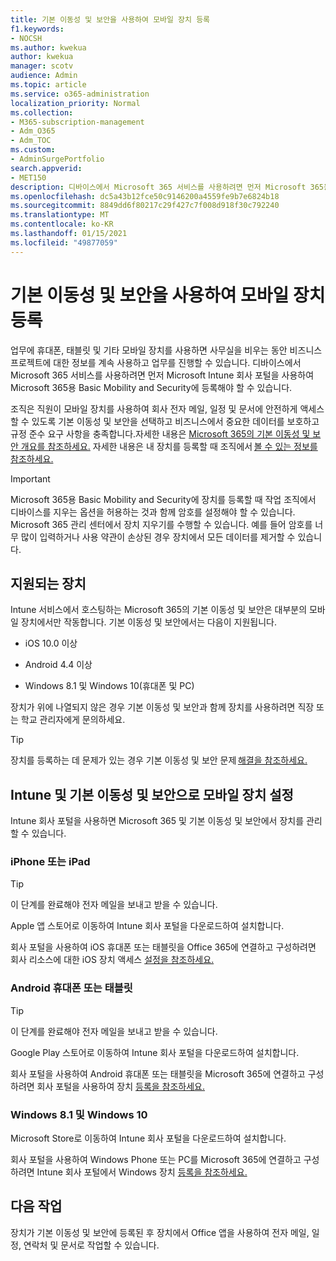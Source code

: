 ```yaml
---
title: 기본 이동성 및 보안을 사용하여 모바일 장치 등록
f1.keywords:
- NOCSH
ms.author: kwekua
author: kwekua
manager: scotv
audience: Admin
ms.topic: article
ms.service: o365-administration
localization_priority: Normal
ms.collection:
- M365-subscription-management
- Adm_O365
- Adm_TOC
ms.custom:
- AdminSurgePortfolio
search.appverid:
- MET150
description: 디바이스에서 Microsoft 365 서비스를 사용하려면 먼저 Microsoft 365용 Basic Mobility and Security에 등록해야 할 수 있습니다.
ms.openlocfilehash: dc5a43b12fce50c9146200a4559fe9b7e6824b18
ms.sourcegitcommit: 8849dd6f80217c29f427c7f008d918f30c792240
ms.translationtype: MT
ms.contentlocale: ko-KR
ms.lasthandoff: 01/15/2021
ms.locfileid: "49877059"
---
```

# <a name="enroll-your-mobile-device-using-basic-mobility-and-security"></a>기본 이동성 및 보안을 사용하여 모바일 장치 등록

업무에 휴대폰, 태블릿 및 기타 모바일 장치를 사용하면 사무실을 비우는 동안 비즈니스 프로젝트에 대한 정보를 계속 사용하고 업무를 진행할 수 있습니다. 디바이스에서 Microsoft 365 서비스를 사용하려면 먼저 Microsoft Intune 회사 포털을 사용하여 Microsoft 365용 Basic Mobility and Security에 등록해야 할 수 있습니다.

조직은 직원이 모바일 장치를 사용하여 회사 전자 메일, 일정 및 문서에 안전하게 액세스할 수 있도록 기본 이동성 및 보안을 선택하고 비즈니스에서 중요한 데이터를 보호하고 규정 준수 요구 사항을 충족합니다.자세한 내용은 [Microsoft 365의 기본 이동성 및 보안 개요를 참조하세요.](overview.md) 자세한 내용은 내 장치를 등록할 때 조직에서 [볼 수 있는 정보를 참조하세요.](https://docs.microsoft.com/intune-user-help/what-info-can-your-company-see-when-you-enroll-your-device-in-intune)

>[!IMPORTANT] 
>Microsoft 365용 Basic Mobility and Security에 장치를 등록할 때 작업 조직에서 디바이스를 지우는 옵션을 허용하는 것과 함께 암호를 설정해야 할 수 있습니다. Microsoft 365 관리 센터에서 장치 지우기를 수행할 수 있습니다. 예를 들어 암호를 너무 많이 입력하거나 사용 약관이 손상된 경우 장치에서 모든 데이터를 제거할 수 있습니다.

## <a name="supported-devices"></a>지원되는 장치

Intune 서비스에서 호스팅하는 Microsoft 365의 기본 이동성 및 보안은 대부분의 모바일 장치에서만 작동합니다. 기본 이동성 및 보안에서는 다음이 지원됩니다.

- iOS 10.0 이상

- Android 4.4 이상

- Windows 8.1 및 Windows 10(휴대폰 및 PC)

장치가 위에 나열되지 않은 경우 기본 이동성 및 보안과 함께 장치를 사용하려면 직장 또는 학교 관리자에게 문의하세요.

>[!TIP]
>장치를 등록하는 데 문제가 있는 경우 기본 이동성 및 보안 문제 [해결을 참조하세요.](/basic-mobility-security/troubleshoot.md)

## <a name="set-up-your-mobile-device-with-intune-and-basic-mobility-and-security"></a>Intune 및 기본 이동성 및 보안으로 모바일 장치 설정

Intune 회사 포털을 사용하면 Microsoft 365 및 기본 이동성 및 보안에서 장치를 관리할 수 있습니다.

### <a name="iphone-or-ipad"></a>iPhone 또는 iPad

>[!TIP]
>이 단계를 완료해야 전자 메일을 보내고 받을 수 있습니다.

Apple 앱 스토어로 이동하여 Intune 회사 포털을 다운로드하여 설치합니다.

회사 포털을 사용하여 iOS 휴대폰 또는 태블릿을 Office 365에 연결하고 구성하려면 회사 리소스에 대한 iOS 장치 액세스 [설정을 참조하세요.](https://go.microsoft.com/fwlink/?linkid=875316)

### <a name="android-phone-or-tablet"></a>Android 휴대폰 또는 태블릿

>[!TIP]
>이 단계를 완료해야 전자 메일을 보내고 받을 수 있습니다.

Google Play 스토어로 이동하여 Intune 회사 포털을 다운로드하여 설치합니다.

회사 포털을 사용하여 Android 휴대폰 또는 태블릿을 Microsoft 365에 연결하고 구성하려면 회사 포털을 사용하여 장치 [등록을 참조하세요.](https://go.microsoft.com/fwlink/?linkid=875317)

### <a name="windows-81-and-windows-10"></a>Windows 8.1 및 Windows 10

Microsoft Store로 이동하여 Intune 회사 포털을 다운로드하여 설치합니다.

회사 포털을 사용하여 Windows Phone 또는 PC를 Microsoft 365에 연결하고 구성하려면 Intune 회사 포털에서 Windows 장치 [등록을 참조하세요.](https://docs.microsoft.com/intune-user-help/windows-enrollment-company-portal)

## <a name="whats-next"></a>다음 작업

장치가 기본 이동성 및 보안에 등록된 후 장치에서 Office 앱을 사용하여 전자 메일, 일정, 연락처 및 문서로 작업할 수 있습니다.
